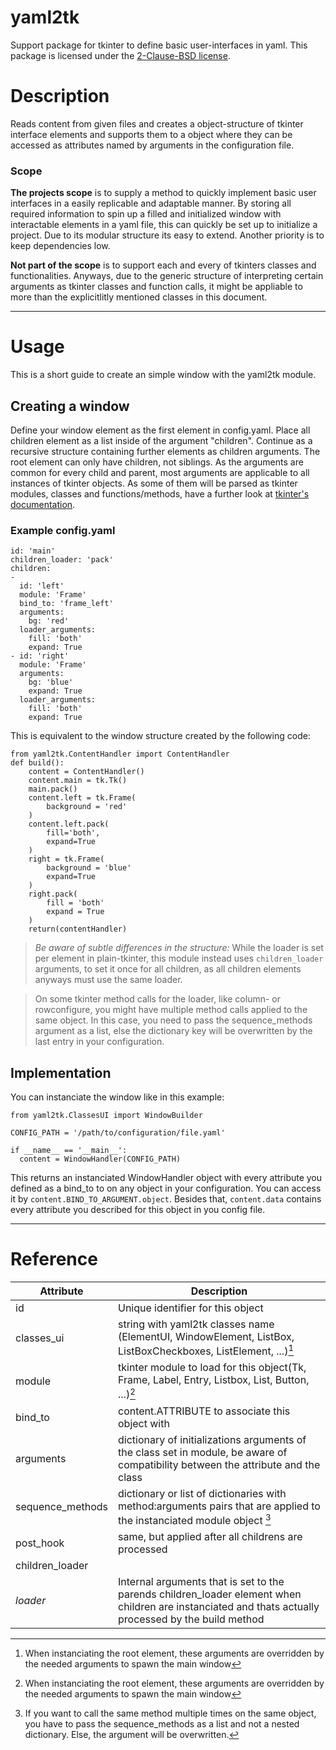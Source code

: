 # **yaml2tk**
Support package for tkinter to define basic user-interfaces in yaml.
This package is licensed under the [2-Clause-BSD license](./LICENSE).

# Description
Reads content from given files and creates a object-structure of tkinter interface elements and 
supports them to a object where they can be accessed as attributes named by arguments in the
configuration file.
### Scope
**The projects scope** is to supply a method to quickly implement basic user interfaces in a
easily replicable and adaptable manner. By storing all required information to spin up 
a filled and initialized window with interactable elements in a yaml file, this can quickly 
be set up to initialize a project. Due to its modular structure its easy to extend.
Another priority is to keep dependencies low.

**Not part of the scope** is to support each and every of tkinters classes and functionalities.
Anyways, due to the generic structure of interpreting certain arguments as tkinter classes
and function calls, it might be appliable to more than the explicitlitly mentioned classes
in this document.

---

# Usage

This is a short guide to create an simple window with the yaml2tk module.


## Creating a window

Define your window element as the first element in config.yaml.
Place all children element as a list inside of the argument "children".
Continue as a recursive structure containing further elements as children arguments.
The root element can only have children, not siblings.
As the arguments are common for every child and parent, most arguments are 
applicable to all instances of tkinter objects. 
As some of them will be parsed as tkinter modules, classes and functions/methods,
have a further look at [tkinter's documentation](https://docs.python.org/3/library/tk.html).


### Example config.yaml
```
id: 'main'
children_loader: 'pack'
children:
-
  id: 'left'
  module: 'Frame'
  bind_to: 'frame_left'
  arguments:
    bg: 'red'
  loader_arguments:
    fill: 'both'
    expand: True
- id: 'right'
  module: 'Frame'
  arguments:
    bg: 'blue'
    expand: True
  loader_arguments:
    fill: 'both'
    expand: True
```
This is equivalent to the window structure created by the following code:
```
from yaml2tk.ContentHandler import ContentHandler
def build():
    content = ContentHandler()
    content.main = tk.Tk()
    main.pack()
    content.left = tk.Frame(
        background = 'red'
    )
    content.left.pack(
        fill='both',
        expand=True
    )
    right = tk.Frame(
        background = 'blue'
        expand=True
    )
    right.pack(
        fill = 'both'
        expand = True
    )
    return(contentHandler)
```
> *Be aware of subtle differences in the structure:* While the loader is set per element in plain-tkinter,
> this module instead uses `children_loader` arguments, to set it once for all children, as all children elements
> anyways must use the same loader.

> On some tkinter method calls for the loader, like column- or rowconfigure, you might have multiple method calls
> applied to the same object. In this case, you need to pass the sequence_methods argument as a list, else the dictionary
> key will be overwritten by the last entry in your configuration.

## Implementation
You can instanciate the window like in this example:
```
from yaml2tk.ClassesUI import WindowBuilder

CONFIG_PATH = '/path/to/configuration/file.yaml'

if __name__ == '__main__':
  content = WindowHandler(CONFIG_PATH)
```
This returns an instanciated WindowHandler object with every attribute you defined as a bind_to to on any object
in your configuration. You can access it by `content.BIND_TO_ARGUMENT.object`. Besides that, `content.data` contains
every attribute you described for this object in you config file.

---

# Reference

|Attribute|Description|
|---------|-----------|
|id|Unique identifier for this object |
|classes_ui|string with yaml2tk classes name (ElementUI, WindowElement, ListBox, ListBoxCheckboxes, ListElement, ...)[^1] |
|module|tkinter module to load for this object(Tk, Frame, Label, Entry, Listbox, List, Button, ...)[^1] |
|bind_to|content.ATTRIBUTE to associate this object with |
|arguments|dictionary of initializations arguments of the class set in module, be aware of compatibility between the attribute and the class |
|sequence_methods|dictionary or list of dictionaries with method:arguments pairs that are applied to the instanciated module object [^2]|
|post_hook|same, but applied after all childrens are processed |
|children_loader| | loader to use to load children |
|*loader*| Internal arguments that is set to the parends children_loader element when children are instanciated and thats actually processed by the build method|
[^1]: When instanciating the root element, these arguments are overridden by the needed arguments to spawn the main window
[^2]: If you want to call the same method multiple times on the same object, you have to pass the sequence_methods as a list and not a nested dictionary. Else, the argument will be overwritten.
